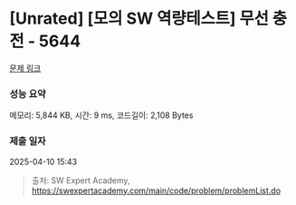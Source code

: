 # [Unrated] [모의 SW 역량테스트] 무선 충전 - 5644 

[문제 링크](https://swexpertacademy.com/main/code/problem/problemDetail.do?contestProbId=AWXRDL1aeugDFAUo) 

### 성능 요약

메모리: 5,844 KB, 시간: 9 ms, 코드길이: 2,108 Bytes

### 제출 일자

2025-04-10 15:43



> 출처: SW Expert Academy, https://swexpertacademy.com/main/code/problem/problemList.do